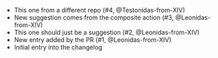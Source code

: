 - This one from a different repo (#4, @Testonidas-from-XIV)
- New suggestion comes from the composite action (#3, @Leonidas-from-XIV)
- This one should just be a suggestion (#2, @Leonidas-from-XIV)
- New entry added by the PR (#1, @Leonidas-from-XIV)
- Initial entry into the changelog
